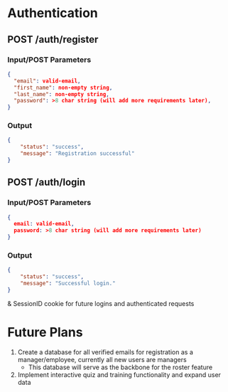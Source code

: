 # Authentication

## POST /auth/register

### Input/POST Parameters

```json
{
  "email": valid-email,
  "first_name": non-empty string,
  "last_name": non-empty string,
  "password": >8 char string (will add more requirements later),
}
```

### Output

```json
{
    "status": "success",
    "message": "Registration successful"
}
```

## POST /auth/login

### Input/POST Parameters

```json
{
  email: valid-email,
  password: >8 char string (will add more requirements later)
}
```

### Output

```json
{
    "status": "success",
    "message": "Successful login."
}
```

& SessionID cookie for future logins and authenticated requests

# Future Plans
1. Create a database for all verified emails for registration as a manager/employee, currently all new users are managers
    * This database will serve as the backbone for the roster feature
2. Implement interactive quiz and training functionality and expand user data

